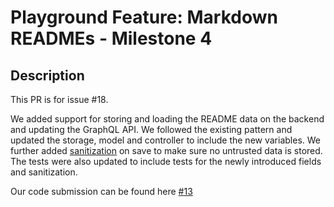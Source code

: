 # Playground Feature: Markdown READMEs - Milestone 4

## Description

This PR is for issue #18.

We added support for storing and loading the README data on the backend and updating the GraphQL API. We followed the existing pattern and updated the storage, model and controller to include the new variables. We further added [sanitization](https://github.com/microcosm-cc/bluemonday) on save to make sure no untrusted data is stored. The tests were also updated to include tests for the newly introduced fields and sanitization. 

Our code submission can be found here [#13](https://github.com/onflow/flow-playground-api/pull/13)